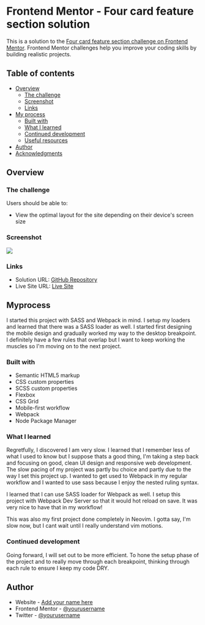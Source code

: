 # Frontend Mentor - Four card feature section solution

This is a solution to the [Four card feature section challenge on Frontend Mentor](https://www.frontendmentor.io/challenges/four-card-feature-section-weK1eFYK). Frontend Mentor challenges help you improve your coding skills by building realistic projects.

## Table of contents

- [Overview](#overview)
  - [The challenge](#the-challenge)
  - [Screenshot](#screenshot)
  - [Links](#links)
- [My process](#my-process)
  - [Built with](#built-with)
  - [What I learned](#what-i-learned)
  - [Continued development](#continued-development)
  - [Useful resources](#useful-resources)
- [Author](#author)
- [Acknowledgments](#acknowledgments)

## Overview

### The challenge

Users should be able to:

- View the optimal layout for the site depending on their device's screen size

### Screenshot

![](./screenshot.jpg)

### Links

- Solution URL: [GitHub Repository](https://github.com/JS-Law/four-card-feature-section/)
- Live Site URL: [Live Site](https://js-law.github.io/four-card-feature-section/)

## Myprocess

I started this project with SASS and Webpack in mind. I setup my loaders and learned that there was a SASS loader as well. I started first designing the mobile design and gradually worked my way to the desktop breakpoint. I definitely have a few rules that overlap but I want to keep working the muscles so I'm moving on to the next project.

### Built with

- Semantic HTML5 markup
- CSS custom properties
- SCSS custom properties
- Flexbox
- CSS Grid
- Mobile-first workflow
- Webpack
- Node Package Manager

### What I learned

Regretfully, I discovered I am very slow. I learned that I remember less of what I used to know but I suppose thats a good thing, I'm taking a step back and focusing on good, clean UI design and responsive web development. The slow pacing of my project was partly bu choice and partly due to the way I set this project up. I wanted to get used to Webpack in my regular workflow and I wanted to use sass because I enjoy the nested ruling syntax.

I learned that I can use SASS loader for Webpack as well. I setup this project with Webpack Dev Server so that it would hot reload on save. It was very nice to have that in my workflow!

This was also my first project done completely in Neovim. I gotta say, I'm slow now, but I cant wait until I really understand vim motions.

### Continued development

Going forward, I will set out to be more efficient. To hone the setup phase of the project and to really move through each breakpoint, thinking through each rule to ensure I keep my code DRY.

## Author

- Website - [Add your name here](https://www.your-site.com)
- Frontend Mentor - [@yourusername](https://www.frontendmentor.io/profile/yourusername)
- Twitter - [@yourusername](https://www.twitter.com/yourusername)
